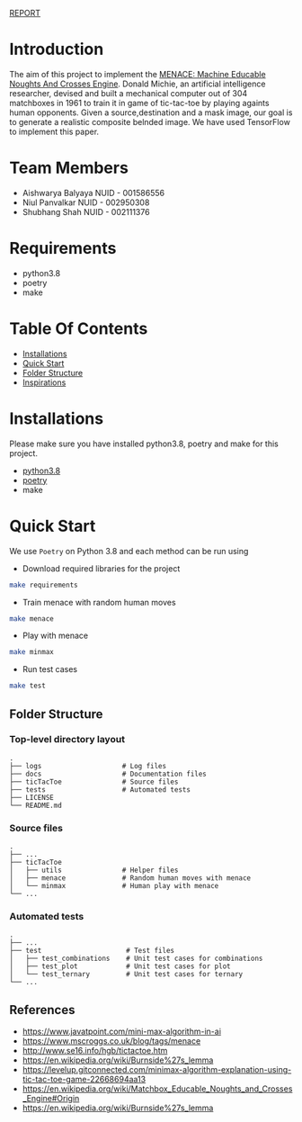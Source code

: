 [REPORT](https://github.com/AishwaryaBalyaya10/Info6205-PSA-FinalProject-TicTacToe/blob/main/docs/The%20Menace.pdf)

# Introduction

The aim of this project to implement the [MENACE: Machine Educable Noughts And Crosses Engine](https://people.csail.mit.edu/brooks/idocs/matchbox.pdf). Donald Michie, an artificial intelligence researcher, devised and built a mechanical computer out of 304 matchboxes in 1961 to train it in game of tic-tac-toe by playing againts human opponents. Given a source,destination and a mask image, our goal is to generate a realistic composite belnded image. We have used TensorFlow to implement this paper.

# Team Members
- Aishwarya Balyaya NUID - 001586556
- Niul Panvalkar NUID - 002950308
- Shubhang Shah NUID - 002111376
# Requirements

- python3.8
- poetry
- make

# Table Of Contents

- [Installations](#installation)
- [Quick Start](#quick-starts)
- [Folder Structure](#folder-structure)
- [Inspirations](#implementation-flow)

# Installations

Please make sure you have installed python3.8, poetry and make for this project.

- [python3.8](https://www.python.org/downloads/release/python-380/)
- [poetry](https://python-poetry.org/docs/)
- make

# Quick Start

We use `Poetry` on Python 3.8 and each method can be run using

- Download required libraries for the project

```bash
make requirements
```

- Train menace with random human moves

```bash
make menace
```

- Play with menace

```bash
make minmax
```

- Run test cases

```bash
make test
```
## Folder Structure

### Top-level directory layout

    .
    ├── logs                    # Log files
    ├── docs                    # Documentation files
    ├── ticTacToe               # Source files
    ├── tests                   # Automated tests
    ├── LICENSE
    └── README.md

### Source files

    .
    ├── ...
    ├── ticTacToe
    │   ├── utils               # Helper files
    │   ├── menace              # Random human moves with menace
    │   └── minmax              # Human play with menace
    └── ...

### Automated tests

    .
    ├── ...
    ├── test                     # Test files
    │   ├── test_combinations    # Unit test cases for combinations
    │   ├── test_plot            # Unit test cases for plot
    │   └── test_ternary         # Unit test cases for ternary
    └── ...

## References

- https://www.javatpoint.com/mini-max-algorithm-in-ai
- https://www.mscroggs.co.uk/blog/tags/menace
- http://www.se16.info/hgb/tictactoe.htm
- https://en.wikipedia.org/wiki/Burnside%27s_lemma
- https://levelup.gitconnected.com/minimax-algorithm-explanation-using-tic-tac-toe-game-22668694aa13
- https://en.wikipedia.org/wiki/Matchbox_Educable_Noughts_and_Crosses_Engine#Origin
- https://en.wikipedia.org/wiki/Burnside%27s_lemma